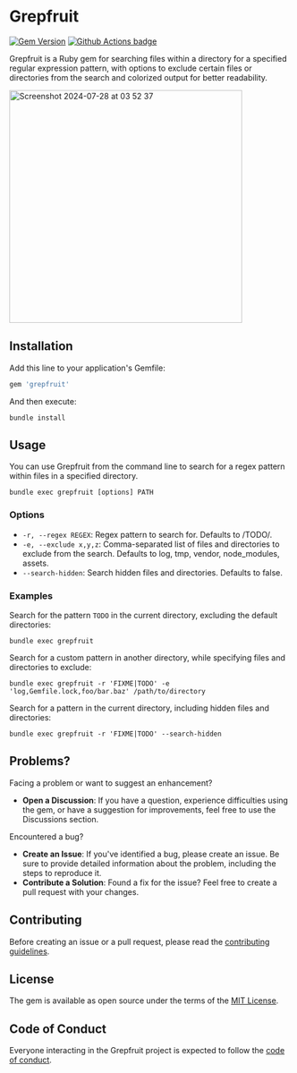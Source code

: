 # Grepfruit

[![Gem Version](https://badge.fury.io/rb/grepfruit.svg)](http://badge.fury.io/rb/grepfruit)
[![Github Actions badge](https://github.com/enjaku4/grepfruit/actions/workflows/main.yml/badge.svg)](https://github.com/enjaku4/grepfruit/actions/workflows/main.yml)

Grepfruit is a Ruby gem for searching files within a directory for a specified regular expression pattern, with options to exclude certain files or directories from the search and colorized output for better readability.

<img width="416" alt="Screenshot 2024-07-28 at 03 52 37" src="https://github.com/user-attachments/assets/95b26b81-dcc1-430b-ac44-641251cb84b6">

## Installation

Add this line to your application's Gemfile:

```ruby
gem 'grepfruit'
```

And then execute:

```shell
bundle install
```

## Usage

You can use Grepfruit from the command line to search for a regex pattern within files in a specified directory.

```shell
bundle exec grepfruit [options] PATH
```

### Options

- `-r, --regex REGEX`: Regex pattern to search for. Defaults to /TODO/.
- `-e, --exclude x,y,z`: Comma-separated list of files and directories to exclude from the search. Defaults to log, tmp, vendor, node_modules, assets.
- `--search-hidden`: Search hidden files and directories. Defaults to false.

### Examples

Search for the pattern `TODO` in the current directory, excluding the default directories:

```shell
bundle exec grepfruit
```

Search for a custom pattern in another directory, while specifying files and directories to exclude:

```shell
bundle exec grepfruit -r 'FIXME|TODO' -e 'log,Gemfile.lock,foo/bar.baz' /path/to/directory
```

Search for a pattern in the current directory, including hidden files and directories:

```shell
bundle exec grepfruit -r 'FIXME|TODO' --search-hidden
```

## Problems?

Facing a problem or want to suggest an enhancement?

- **Open a Discussion**: If you have a question, experience difficulties using the gem, or have a suggestion for improvements, feel free to use the Discussions section.

Encountered a bug?

- **Create an Issue**: If you've identified a bug, please create an issue. Be sure to provide detailed information about the problem, including the steps to reproduce it.
- **Contribute a Solution**: Found a fix for the issue? Feel free to create a pull request with your changes.

## Contributing

Before creating an issue or a pull request, please read the [contributing guidelines](https://github.com/enjaku4/grepfruit/blob/master/CONTRIBUTING.md).

## License

The gem is available as open source under the terms of the [MIT License](https://github.com/enjaku4/grepfruit/blob/master/LICENSE.txt).

## Code of Conduct

Everyone interacting in the Grepfruit project is expected to follow the [code of conduct](https://github.com/enjaku4/grepfruit/blob/master/CODE_OF_CONDUCT.md).

